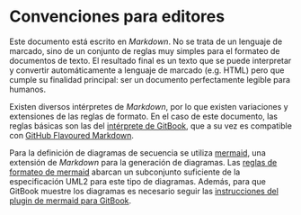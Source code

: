 # Convenciones para editores

Este documento está escrito en *Markdown*. No se trata de un lenguaje de marcado, sino de un conjunto de reglas muy simples para el formateo de documentos de texto. El resultado final es un texto que se puede interpretar y convertir automáticamente a lenguaje de marcado (e.g. HTML) pero que cumple su finalidad principal: ser un documento perfectamente legible para humanos.  

Existen diversos intérpretes de *Markdown*, por lo que existen variaciones y extensiones de las reglas de formato. En el caso de este documento, las reglas básicas son las del [intérprete de GitBook](https://gitbookio.gitbooks.io/markdown/content/index.html), que a su vez es compatible con [GitHub Flavoured Markdown](https://guides.github.com/features/mastering-markdown/).  

Para la definición de diagramas de secuencia se utiliza [mermaid](https://github.com/knsv/mermaid), una extensión de *Markdown* para la generación de diagramas. Las [reglas de formateo de mermaid](https://knsv.github.io/mermaid/#sequence-diagrams) abarcan un subconjunto suficiente de la especificación UML2 para este tipo de diagramas. Además, para que GitBook muestre los diagramas es necesario seguir las [instrucciones del plugin de mermaid para GitBook](https://github.com/JozoVilcek/gitbook-plugin-mermaid#how-to-use-it).